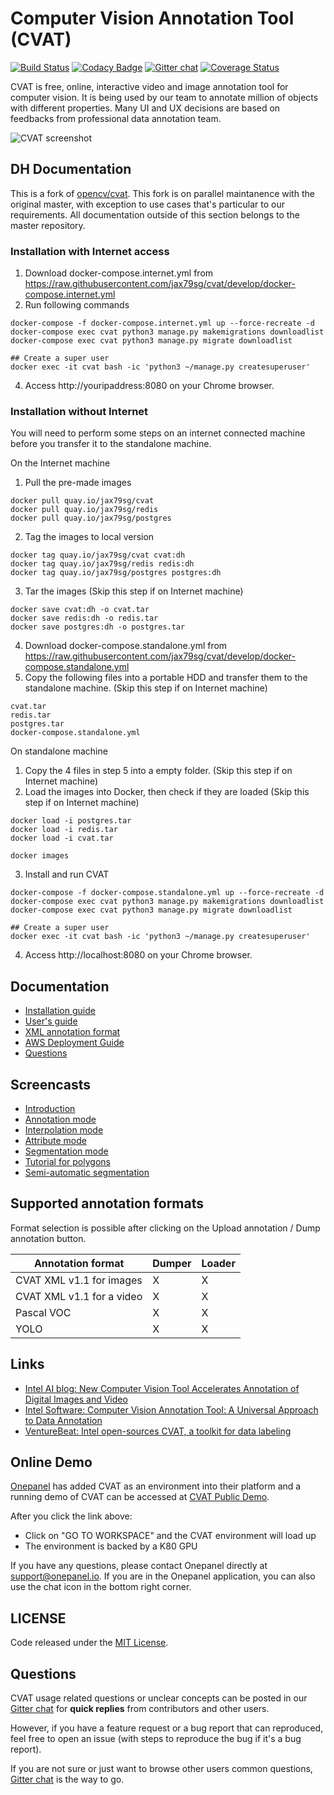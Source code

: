 # Computer Vision Annotation Tool (CVAT)

[![Build Status](https://travis-ci.org/opencv/cvat.svg?branch=develop)](https://travis-ci.org/opencv/cvat)
[![Codacy Badge](https://api.codacy.com/project/badge/Grade/840351da141e4eaeac6476fd19ec0a33)](https://app.codacy.com/app/nmanovic/cvat?utm_source=github.com&utm_medium=referral&utm_content=opencv/cvat&utm_campaign=Badge_Grade_Settings)
[![Gitter chat](https://badges.gitter.im/opencv-cvat/gitter.png)](https://gitter.im/opencv-cvat)
[![Coverage Status](https://coveralls.io/repos/github/opencv/cvat/badge.svg?branch=)](https://coveralls.io/github/opencv/cvat?branch=develop)

CVAT is free, online, interactive video and image annotation tool for computer vision. It is being used by our team to annotate million of objects with different properties. Many UI and UX decisions are based on feedbacks from professional data annotation team.

![CVAT screenshot](cvat/apps/documentation/static/documentation/images/cvat.jpg)

## DH Documentation
This is a fork of [opencv/cvat](https://github.com/opencv/cvat). This fork is on parallel maintanence with the original master, with exception to use cases that's particular to our requirements. All documentation outside of this section belongs to the master repository.

### Installation with Internet access
1. Download docker-compose.internet.yml from https://raw.githubusercontent.com/jax79sg/cvat/develop/docker-compose.internet.yml  
2. Run following commands
```
docker-compose -f docker-compose.internet.yml up --force-recreate -d
docker-compose exec cvat python3 manage.py makemigrations downloadlist
docker-compose exec cvat python3 manage.py migrate downloadlist

## Create a super user
docker exec -it cvat bash -ic 'python3 ~/manage.py createsuperuser'
```
4. Access http://youripaddress:8080 on your Chrome browser.  


### Installation without Internet
You will need to perform some steps on an internet connected machine before you transfer it to the standalone machine.    


On the Internet machine
1. Pull the pre-made images
```
docker pull quay.io/jax79sg/cvat
docker pull quay.io/jax79sg/redis
docker pull quay.io/jax79sg/postgres
```
2. Tag the images to local version
```
docker tag quay.io/jax79sg/cvat cvat:dh
docker tag quay.io/jax79sg/redis redis:dh
docker tag quay.io/jax79sg/postgres postgres:dh
```
3. Tar the images (Skip this step if on Internet machine)
```
docker save cvat:dh -o cvat.tar
docker save redis:dh -o redis.tar
docker save postgres:dh -o postgres.tar
```
4. Download docker-compose.standalone.yml from https://raw.githubusercontent.com/jax79sg/cvat/develop/docker-compose.standalone.yml  
5. Copy the following files into a portable HDD and transfer them to the standalone machine. (Skip this step if on Internet machine)
```
cvat.tar
redis.tar
postgres.tar
docker-compose.standalone.yml
```

On standalone machine
1. Copy the 4 files in step 5 into a empty folder. (Skip this step if on Internet machine)
2. Load the images into Docker, then check if they are loaded (Skip this step if on Internet machine)
```
docker load -i postgres.tar
docker load -i redis.tar
docker load -i cvat.tar

docker images
```
3. Install and run CVAT
```
docker-compose -f docker-compose.standalone.yml up --force-recreate -d
docker-compose exec cvat python3 manage.py makemigrations downloadlist
docker-compose exec cvat python3 manage.py migrate downloadlist

## Create a super user
docker exec -it cvat bash -ic 'python3 ~/manage.py createsuperuser'
```
4. Access http://localhost:8080 on your Chrome browser.  

## Documentation

- [Installation guide](cvat/apps/documentation/installation.md)
- [User's guide](cvat/apps/documentation/user_guide.md)
- [XML annotation format](cvat/apps/documentation/xml_format.md)
- [AWS Deployment Guide](cvat/apps/documentation/AWS-Deployment-Guide.md)
- [Questions](#questions)

## Screencasts

- [Introduction](https://youtu.be/L9_IvUIHGwM)
- [Annotation mode](https://youtu.be/6h7HxGL6Ct4)
- [Interpolation mode](https://youtu.be/U3MYDhESHo4)
- [Attribute mode](https://youtu.be/UPNfWl8Egd8)
- [Segmentation mode](https://youtu.be/Fh8oKuSUIPs)
- [Tutorial for polygons](https://www.youtube.com/watch?v=XTwfXDh4clI)
- [Semi-automatic segmentation](https://www.youtube.com/watch?v=vnqXZ-Z-VTQ)

## Supported annotation formats

Format selection is possible after clicking on the Upload annotation / Dump annotation button.

| Annotation format         | Dumper | Loader |
| ------------------------- | ------ | ------ |
| CVAT XML v1.1 for images  | X      | X      |
| CVAT XML v1.1 for a video | X      | X      |
| Pascal VOC                | X      | X      |
| YOLO                      | X      | X      |

## Links
- [Intel AI blog: New Computer Vision Tool Accelerates Annotation of Digital Images and Video](https://www.intel.ai/introducing-cvat)
- [Intel Software: Computer Vision Annotation Tool: A Universal Approach to Data Annotation](https://software.intel.com/en-us/articles/computer-vision-annotation-tool-a-universal-approach-to-data-annotation)
- [VentureBeat: Intel open-sources CVAT, a toolkit for data labeling](https://venturebeat.com/2019/03/05/intel-open-sources-cvat-a-toolkit-for-data-labeling/)

## Online Demo

[Onepanel](https://www.onepanel.io/) has added CVAT as an environment into their platform and a running demo of CVAT can be accessed at [CVAT Public Demo](https://c.onepanel.io/onepanel-demo/projects/cvat-public-demo/workspaces).

After you click the link above:

- Click on "GO TO WORKSPACE" and the CVAT environment will load up
- The environment is backed by a K80 GPU

If you have any questions, please contact Onepanel directly at support@onepanel.io. If you are in the Onepanel application, you can also use the chat icon in the bottom right corner.

## LICENSE

Code released under the [MIT License](https://opensource.org/licenses/MIT).

## Questions

CVAT usage related questions or unclear concepts can be posted in our
[Gitter chat](https://gitter.im/opencv-cvat) for **quick replies** from
contributors and other users.

However, if you have a feature request or a bug report that can reproduced,
feel free to open an issue (with steps to reproduce the bug if it's a bug
report).

If you are not sure or just want to browse other users common questions,
[Gitter chat](https://gitter.im/opencv-cvat) is the way to go.
